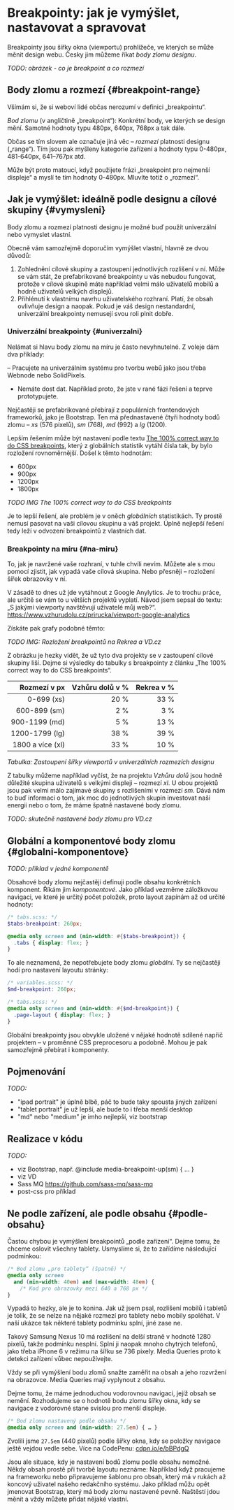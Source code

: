 # Breakpointy: jak je vymýšlet, nastavovat a spravovat

Breakpointy jsou šířky okna (viewportu) prohlížeče, ve kterých se může měnit design webu. Česky jim můžeme říkat *body zlomu designu*.

*TODO: obrázek - co je breakpoint a co rozmezí*

## Body zlomu a rozmezí {#breakpoint-range}

Všímám si, že si weboví lidé občas nerozumí v definici „breakpointu“. 

*Bod zlomu* (v angličtině „breakpoint“): Konkrétní body, ve kterých se design mění. Samotné hodnoty typu 480px, 640px, 768px a tak dále.

Občas se tím slovem ale označuje jiná věc – *rozmezí* platnosti designu („range“). Tím jsou pak myšleny kategorie zařízení a hodnoty typu 0-480px, 481-640px, 641–767px atd.

Může být proto matoucí, když použijete frázi „breakpoint pro nejmenší displeje“ a myslí te tím hodnoty 0-480px. Mluvíte totiž o „rozmezí“.


## Jak je vymýšlet: ideálně podle designu a cílové skupiny {#vymysleni}

Body zlomu a rozmezí platnosti designu je možné buď použít univerzální nebo vymyslet vlastní.

Obecně vám samozřejmě doporučím vymýšlet vlastní, hlavně ze dvou důvodů:

1. Zohlednění cílové skupiny a zastoupení jednotlivých rozlišení v ní. Může se vám stát, že prefabrikované breakpointy u vás nebudou fungovat, protože v cílové skupině máte například velmi málo uživatelů mobilů a hodně uživatelů velkých displejů.
2. Přihlénutí k vlastnímu navrhu uživatelského rozhraní. Platí, že obsah ovlivňuje design a naopak. Pokud je váš design nestandardní, univerzální breakpointy nemusejí svou roli plnit dobře.


### Univerzální breakpointy {#univerzalni}

Nelámat si hlavu body zlomu na míru je často nevyhnutelné. Z voleje dám dva příklady:

– Pracujete na univerzálním systému pro tvorbu webů jako jsou třeba Webnode nebo SolidPixels.
- Nemáte dost dat. Například proto, že jste v rané fázi řešení a teprve prototypujete.

Nejčastěji se prefabrikované přebírají z populárních frontendových frameworků, jako je Bootstrap. Ten má přednastavené čtyři hodnoty bodů zlomu – *xs* (576 pixelů), *sm* (768), *md* (992) a *lg* (1200).

Lepším řešením může být nastavení podle textu [The 100% correct way to do CSS breakpoints](https://medium.freecodecamp.org/the-100-correct-way-to-do-css-breakpoints-88d6a5ba1862), který z globálních statistik vytáhl čísla tak, by bylo rozložení rovnoměrnější. Došel k těmto hodnotám:

- 600px
- 900px
- 1200px
- 1800px

*TODO IMG The 100% correct way to do CSS breakpoints*

Je to lepší řešení, ale problém je v oněch *globálních* statistikách. Ty prostě nemusí pasovat na vaši cílovou skupinu a váš projekt. Úplně nejlepší řešení tedy leží v odvození breakpointů z vlastních dat.


### Breakpointy na míru {#na-miru}

To, jak je navržené vaše rozhraní, v tuhle chvíli nevím. Můžete ale s mou pomocí zjistit, jak vypadá vaše cílová skupina. Nebo přesněji – rozložení šířek obrazovky v ní.

V zásadě to dnes už jde vytáhnout z Google Anylytics. Je to trochu práce, ale určitě se vám to u větších projektů vyplatí. Návod jsem sepsal do textu: „S jakými viewporty navštěvují uživatelé můj web?“. https://www.vzhurudolu.cz/prirucka/viewport-google-analytics

Získáte pak grafy podobné těmto:

*TODO IMG: Rozložení breakpointů na Rekrea a VD.cz*

Z obrázku je hezky vidět, že už tyto dva projekty se v zastoupení cílové skupiny liší. Dejme si výsledky do tabulky s breakpointy z článku „The 100% correct way to do CSS breakpoints“.

| Rozmezí v px       | Vzhůru dolů v %   | Rekrea v %  |
|-------------------:|------------------:|------------:|
| 0-699 (xs)         | 20 %              | 33 %        | 
| 600-899 (sm)       | 2 %               | 3 %         |
| 900-1199 (md)      | 5 %               | 13 %        |
| 1200-1799 (lg)     | 38 %              | 39 %        |
| 1800 a více (xl)   | 33 %              | 10 %        |

*Tabulka: Zastoupení šířky viewportů v univerzálních rozmezích designu*

Z tabulky můžeme například vyčíst, že na projektu *Vzhůru dolů* jsou hodně důležité skupina uživatelů s velkými displeji – rozmezí *xl*. U obou projektů jsou pak velmi málo zajímavé skupiny s rozlišeními v rozmezí *sm*. Dává nám to buď informaci o tom, jak moc do jednotlivých skupin investovat naši energii nebo o tom, že máme špatně nastavené body zlomu.

*TODO: skutečně nastavené body zlomu pro VD.cz*


## Globální a komponentové  body zlomu {#globalni-komponentove}

*TODO: příklad v jedné komponentě*

Obsahové body zlomu nejčastěji definuji podle obsahu konkrétních komponent. Říkám jim *komponentové*. Jako příklad vezměme záložkovou navigaci, ve které je určitý počet položek, proto layout zapínám až od určité hodnoty:

```scss
/* tabs.scss: */
$tabs-breakpoint: 260px; 

@media only screen and (min-width: #{$tabs-breakpoint}) { 
  .tabs { display: flex; }
}
```

To ale neznamená, že nepotřebujete body zlomu *globální*. Ty se nejčastěji hodí pro nastavení layoutu stránky:

```scss
/* variables.scss: */
$md-breakpoint: 260px; 

/* tabs.scss: */
@media only screen and (min-width: #{$md-breakpoint}) { 
  .page-layout { display: flex; }
}
```

Globální breakpointy jsou obvykle uložené v nějaké hodnotě sdílené napříč projektem – v proměnné CSS preprocesoru a podobně. Mohou je pak samozřejmě přebírat i komponenty.

## Pojmenování

*TODO:*

* "ipad portrait" je úplně blbě, páč to bude taky spousta jiných zařízení
* "tablet portrait" je už lepší, ale bude to i třeba menší desktop
* "md" nebo "medium" je imho nejlepší, viz bootstrap


## Realizace v kódu

*TODO:*

* viz Bootstrap, např. @include media-breakpoint-up(sm) { ... }
* viz VD
* Sass MQ https://github.com/sass-mq/sass-mq
* post-css pro příklad

## Ne podle zařízení, ale podle obsahu {#podle-obsahu}

Častou chybou je vymýšlení breakpointů „podle zařízení“. Dejme tomu, že chceme oslovit všechny tablety. Usmyslíme si, že to zařídíme následující podmínkou:

```css
/* Bod zlomu „pro tablety“ (špatně) */
@media only screen 
  and (min-width: 40em) and (max-width: 48em) { 
    /* Kod pro obrazovky mezi 640 a 768 px */
}
```

Vypadá to hezky, ale je to konina. Jak už jsem psal, rozlišení mobilů i tabletů je tolik, že se nelze na nějaké rozmezí pro tablety nebo mobily spoléhat. V naší ukázce tak některé tablety podmínku splní, jiné zase ne. 

Takový Samsung Nexus 10 má rozlišení na delší straně v hodnotě 1280 pixelů, takže podmínku nesplní. Splní ji naopak mnoho chytrých telefonů, jako třeba iPhone 6 v režimu na šířku se 736 pixely. Media Queries proto k detekci zařízení vůbec nepoužívejte.

Vždy se při vymýšlení bodu zlomů snažte zaměřit na obsah a jeho rozvržení na obrazovce. Media Queries mají vyplynout z obsahu.

Dejme tomu, že máme jednoduchou vodorovnou navigaci, jejíž obsah se nemění. Rozhodujeme se o hodnotě bodu zlomu šířky okna, kdy se navigace z vodorovné stane svislou pro menší displeje.

```css
/* Bod zlomu nastavený podle obsahu */
@media only screen and (min-width: 27.5em) { … }
```

Zvolili jsme `27.5em` (440 pixelů) podle šířky okna, kdy se položky navigace ještě vejdou vedle sebe. Více na CodePenu: [cdpn.io/e/bBPdgQ](https://codepen.io/machal/pen/bBPdgQ)

Jsou ale situace, kdy je nastavení bodů zlomu podle obsahu nemožné. Někdy obsah prostě při tvorbě layoutu neznáme: Například když pracujeme na frameworku nebo připravujeme šablonu pro obsah, který má v rukách až koncový uživatel našeho redakčního systému. Jako příklad můžu opět jmenovat Bootstrap, který má body zlomu nastavené pevně. Naštěstí jdou měnit a vždy můžete přidat nějaké vlastní. 
